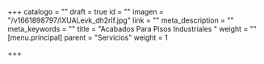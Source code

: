 +++
catalogo = ""
draft = true
id = ""
imagen = "/v1661898797/lXUALevk_dh2rlf.jpg"
link = ""
meta_description = ""
meta_keywords = ""
title = "Acabados Para Pisos Industriales "
weight = ""
[menu.principal]
parent = "Servicios"
weight = 1

+++
